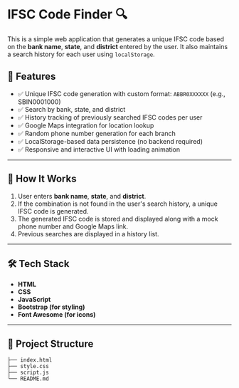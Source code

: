 # IFSC Code Finder 🔍

This is a simple web application that generates a unique IFSC code based on the **bank name**, **state**, and **district** entered by the user. It also maintains a search history for each user using `localStorage`.

## 📌 Features
- ✅ Unique IFSC code generation with custom format: `ABBR0XXXXXX` (e.g., SBIN0001000)
- ✅ Search by bank, state, and district
- ✅ History tracking of previously searched IFSC codes per user
- ✅ Google Maps integration for location lookup
- ✅ Random phone number generation for each branch
- ✅ LocalStorage-based data persistence (no backend required)
- ✅ Responsive and interactive UI with loading animation

---

## 🚀 How It Works
1. User enters **bank name**, **state**, and **district**.
2. If the combination is not found in the user's search history, a unique IFSC code is generated.
3. The generated IFSC code is stored and displayed along with a mock phone number and Google Maps link.
4. Previous searches are displayed in a history list.

---

## 🛠️ Tech Stack
- **HTML**
- **CSS**
- **JavaScript**
- **Bootstrap (for styling)**
- **Font Awesome (for icons)**

---

## 📂 Project Structure
```plaintext
├── index.html
├── style.css
├── script.js
└── README.md
